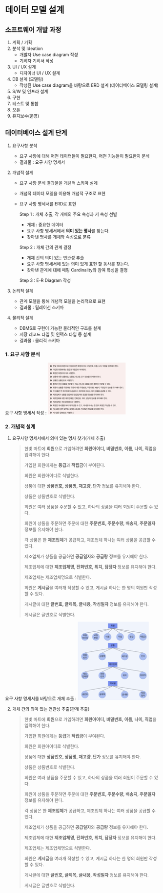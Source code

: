 # 데이터 모델 설계



## 소프트웨어 개발 과정

1. 계획 / 기획
2. 분석 및 Ideation
   * 개발자 Use case diagram 작성
   * 기획자 기획서 작성
3. UI / UX 설계
   * 디자이너 UI / UX 설계
4. DB 설계 (모델링)
   * 작성된 Use case diagram을 바탕으로 ERD 설계 (데이터베이스 모델링 설계)
5. S/W 및 인프라 설계
6. 구현
7. 테스트 및 통합
8. 오픈
9. 유지보수(운영)



## 데이터베이스 설계 단계

1. 요구사항 분석

   * 요구 사항에 대해 어떤 데이터들이 필요한지, 어떤 기능들이 필요한지 분석
   * 결과물 : 요구 사항 명세서

2. 개념적 설계

   * 요구 사항 분석 결과물을 개념적 스키마 설계

   * 개념적 데이터 모델을 이용해 개념적 구조로 표현

   * 요구 사항 명세서를 ERD로 표현

     Step 1 : 개체 추출, 각 개체의 주요 속성과 키 속성 선별

     * 개체 : 중요한 데이터
     * 요구 사항 명세서에서 **의미 있는 명사**를 찾는다.
     * 찾아낸 명사를 개체와 속성으로 분류

     Step 2 : 개체 간의 관계 결정

     * 개체 간의 의미 있는 연관성 추출
     * 요구 사항 명세서에 있는 의미 있게 표현 할 동사를 찾는다.
     * 찾아낸 관계에 대해 매핑 Cardinality와 참여 특성을 결정
     
     Step 3 : E-R Diagram 작성

3. 논리적 설계

   * 관계 모델을 통해 개념적 모델을 논리적으로 표현
   * 결과물 : 릴레이션 스키마

4. 물리적 설계

   * DBMS로 구현이 가능한 물리적인 구조를 설계
   * 저장 레코드 타입 및 인덱스 타입 등 설계
   * 결과물 : 물리적 스키마 



### 1. 요구 사항 분석

요구 사항 명세서 작성 : <img src="../md-images/image-20220621203956170.png" alt="image-20220621203956170" style="zoom: 25%;" />

### 2. 개념적 설계

1. 요구사항 명세서에서 의미 있는 명사 찾기(개체 추출)

   > 한빛 마트에 **회원**으로 가입하려면 **회원아이디, 비밀번호, 이름, 나이, 직업**을 입력해야 한다.
   >
   > 가입한 회원에게는 **등급**과 **적립금**이 부여된다.
   >
   > 회원은 회원아이디로 식별한다.
   >
   > 상품에 대한 **상품번호, 상품명, 재고량, 단가** 정보를 유지해야 한다.
   >
   > 상품은 상품번호로 식별한다.
   >
   > 회원은 여러 상품을 주문할 수 있고, 하나의 상품을 여러 회원이 주문할 수 있다.
   >
   > 회원이 상품을 주문하면 주문에 대한 **주문번호, 주문수량, 배송지, 주문일자** 정보를 유지해야 한다.
   >
   > 각 상품은 한 **제조업체**가 공급하고, 제조업체 하나는 여러 상품을 공급할 수 있다.
   >
   > 제조업체가 상품을 공급하면 **공급일자**와 **공급량** 정보를 유지해야 한다.
   >
   > 제조업체에 대한 **제조업체명, 전화번호, 위치, 담당자** 정보를 유지해야 한다.
   >
   > 제조업체는 제조업체명으로 식별한다.
   >
   > 회원은 **게시글**을 여러개 작성할 수 있고, 게시글 하나는 한 명의 회원만 작성할 수 있다.
   >
   > 게시글에 대한 **글번호, 글제목, 글내용, 작성일자** 정보를 유지해야 한다.
   >
   > 게시글은 글번호로 식별한다.

요구 사항 명세서를 바탕으로 개체 추출 : <img src="../md-images/image-20220621205551476.png" alt="image-20220621205551476" style="zoom:25%;" />

2. 개체 간의 의미 있는 연관성 추출(관계 추출)

   >한빛 마트에 **회원**으로 가입하려면 **회원아이디, 비밀번호, 이름, 나이, 직업**을 입력해야 한다.
   >
   >가입한 회원에게는 **등급**과 **적립금**이 부여된다.
   >
   >회원은 회원아이디로 식별한다.
   >
   >상품에 대한 **상품번호, 상품명, 재고량, 단가** 정보를 유지해야 한다.
   >
   >상품은 상품번호로 식별한다.
   >
   >회원은 여러 상품을 주문할 수 있고, 하나의 상품을 여러 회원이 주문할 수 있다.
   >
   >회원이 상품을 주문하면 주문에 대한 **주문번호, 주문수량, 배송지, 주문일자** 정보를 유지해야 한다.
   >
   >각 상품은 한 **제조업체**가 공급하고, 제조업체 하나는 여러 상품을 공급할 수 있다.
   >
   >제조업체가 상품을 공급하면 **공급일자**와 **공급량** 정보를 유지해야 한다.
   >
   >제조업체에 대한 **제조업체명, 전화번호, 위치, 담당자** 정보를 유지해야 한다.
   >
   >제조업체는 제조업체명으로 식별한다.
   >
   >회원은 **게시글**을 여러개 작성할 수 있고, 게시글 하나는 한 명의 회원만 작성할 수 있다.
   >
   >게시글에 대한 **글번호, 글제목, 글내용, 작성일자** 정보를 유지해야 한다.
   >
   >게시글은 글번호로 식별한다.
